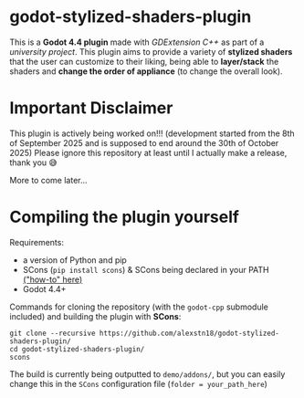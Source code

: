 # godot-stylized-shaders-plugin

This is a **Godot 4.4 plugin** made with *GDExtension C++* as part of a *university project*. This plugin aims to provide a variety of **stylized shaders** that the user can customize to their liking, being able to **layer/stack** the shaders and **change the order of appliance** (to change the overall look).

# Important Disclaimer

This plugin is actively being worked on!!! (development started from the 8th of September 2025 and is supposed to end around the 30th of October 2025)
Please ignore this repository at least until I actually make a release, thank you 😅

More to come later...

# Compiling the plugin yourself

Requirements:
- a version of Python and pip
- SCons (`pip install scons`) & SCons being declared in your PATH [("how-to" here)](https://stackoverflow.com/a/63925889)
- Godot 4.4+

Commands for cloning the repository (with the `godot-cpp` submodule included) and building the plugin with **SCons**:
```
git clone --recursive https://github.com/alexstn18/godot-stylized-shaders-plugin/
cd godot-stylized-shaders-plugin/
scons
```

The build is currently being outputted to `demo/addons/`, but you can easily change this in the `SCons` configuration file (`folder = your_path_here`)
